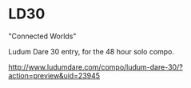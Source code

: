 LD30
====

"Connected Worlds"

Ludum Dare 30 entry, for the 48 hour solo compo. 

http://www.ludumdare.com/compo/ludum-dare-30/?action=preview&uid=23945
